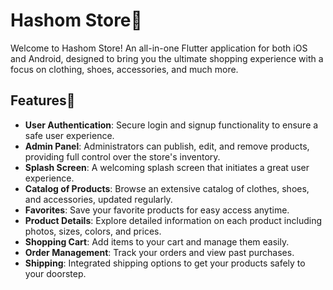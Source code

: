 # Hashom Store🛒

Welcome to Hashom Store! An all-in-one Flutter application for both iOS and Android, designed to bring you the ultimate shopping experience with a focus on clothing, shoes, accessories, and much more.

## Features🚀

- **User Authentication**: Secure login and signup functionality to ensure a safe user experience.
- **Admin Panel**: Administrators can publish, edit, and remove products, providing full control over the store's inventory.
- **Splash Screen**: A welcoming splash screen that initiates a great user experience.
- **Catalog of Products**: Browse an extensive catalog of clothes, shoes, and accessories, updated regularly.
- **Favorites**: Save your favorite products for easy access anytime.
- **Product Details**: Explore detailed information on each product including photos, sizes, colors, and prices.
- **Shopping Cart**: Add items to your cart and manage them easily.
- **Order Management**: Track your orders and view past purchases.
- **Shipping**: Integrated shipping options to get your products safely to your doorstep.
